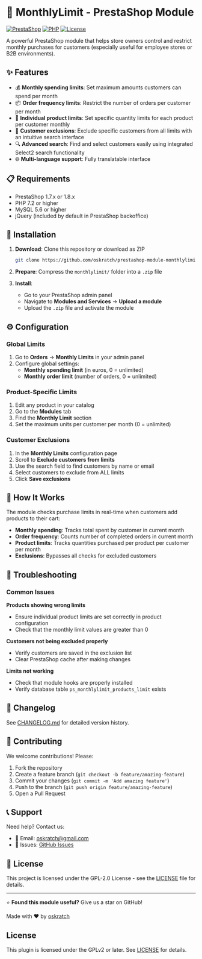 
# 🛒 MonthlyLimit - PrestaShop Module

[![PrestaShop](https://img.shields.io/badge/PrestaShop-1.7.x%20%7C%201.8.x-blue)](https://www.prestashop.com/)
[![PHP](https://img.shields.io/badge/PHP-7.2%2B-blue)](https://www.php.net/)
[![License](https://img.shields.io/badge/License-GPL--2.0-green.svg)](LICENSE)

A powerful PrestaShop module that helps store owners control and restrict monthly purchases for customers (especially useful for employee stores or B2B environments).

## ✨ Features

- 💰 **Monthly spending limits**: Set maximum amounts customers can spend per month
- 📦 **Order frequency limits**: Restrict the number of orders per customer per month  
- 🎯 **Individual product limits**: Set specific quantity limits for each product per customer monthly
- 👥 **Customer exclusions**: Exclude specific customers from all limits with an intuitive search interface
- 🔍 **Advanced search**: Find and select customers easily using integrated Select2 search functionality
- 🌐 **Multi-language support**: Fully translatable interface

## 📋 Requirements

- PrestaShop 1.7.x or 1.8.x
- PHP 7.2 or higher
- MySQL 5.6 or higher
- jQuery (included by default in PrestaShop backoffice)

## 🚀 Installation

1. **Download**: Clone this repository or download as ZIP
   ```bash
   git clone https://github.com/oskratch/prestashop-module-monthlylimit.git
   ```

2. **Prepare**: Compress the `monthlylimit/` folder into a `.zip` file

3. **Install**: 
   - Go to your PrestaShop admin panel
   - Navigate to **Modules and Services** → **Upload a module**
   - Upload the `.zip` file and activate the module

## ⚙️ Configuration

### Global Limits
1. Go to **Orders** → **Monthly Limits** in your admin panel
2. Configure global settings:
   - **Monthly spending limit** (in euros, 0 = unlimited)
   - **Monthly order limit** (number of orders, 0 = unlimited)

### Product-Specific Limits
1. Edit any product in your catalog
2. Go to the **Modules** tab
3. Find the **Monthly Limit** section
4. Set the maximum units per customer per month (0 = unlimited)

### Customer Exclusions
1. In the **Monthly Limits** configuration page
2. Scroll to **Exclude customers from limits**
3. Use the search field to find customers by name or email
4. Select customers to exclude from ALL limits
5. Click **Save exclusions**

## 📖 How It Works

The module checks purchase limits in real-time when customers add products to their cart:

- **Monthly spending**: Tracks total spent by customer in current month
- **Order frequency**: Counts number of completed orders in current month  
- **Product limits**: Tracks quantities purchased per product per customer per month
- **Exclusions**: Bypasses all checks for excluded customers

## 🐛 Troubleshooting

### Common Issues

**Products showing wrong limits**
- Ensure individual product limits are set correctly in product configuration
- Check that the monthly limit values are greater than 0

**Customers not being excluded properly**  
- Verify customers are saved in the exclusion list
- Clear PrestaShop cache after making changes

**Limits not working**
- Check that module hooks are properly installed
- Verify database table `ps_monthlylimit_products_limit` exists

## 📝 Changelog

See [CHANGELOG.md](CHANGELOG.md) for detailed version history.

## 🤝 Contributing

We welcome contributions! Please:

1. Fork the repository
2. Create a feature branch (`git checkout -b feature/amazing-feature`)
3. Commit your changes (`git commit -m 'Add amazing feature'`)
4. Push to the branch (`git push origin feature/amazing-feature`)
5. Open a Pull Request

## 📞 Support

Need help? Contact us:
- 📧 Email: oskratch@gmail.com
- 🐛 Issues: [GitHub Issues](https://github.com/oskratch/prestashop-module-monthlylimit/issues)

## 📄 License

This project is licensed under the GPL-2.0 License - see the [LICENSE](LICENSE) file for details.

---

⭐ **Found this module useful?** Give us a star on GitHub!

Made with ❤️ by [oskratch](https://github.com/oskratch)

## License
This plugin is licensed under the GPLv2 or later. See [LICENSE](LICENSE) for details.